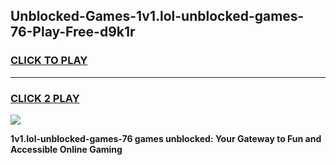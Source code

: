 
## Unblocked-Games-1v1.lol-unblocked-games-76-Play-Free-d9k1r
<h3>
<a href="https://premium76.site?title=1v1.lol-unblocked-games-76&ref=24M">CLICK TO PLAY</a></h3>
<hr>

<h3>
<a href="https://premium76.site?title=1v1.lol-unblocked-games-76&ref=24M">CLICK 2 PLAY</a>
  
</h3>

<a href="https://premium76.site?title=1v1.lol-unblocked-games-76&ref=24M"><img src="https://clearcache.store/games.png"></a>


**1v1.lol-unblocked-games-76 games unblocked: Your Gateway to Fun and Accessible Online Gaming**
